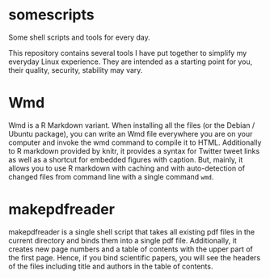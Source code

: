 # somescripts
Some shell scripts and tools for every day.

This repository contains several tools I have put together to simplify my
everyday Linux experience. They are intended as a starting point for you, 
their quality, security, stability may vary.

# Wmd
Wmd is a R Markdown variant. When installing all the files (or the Debian /
Ubuntu package), you can write an Wmd file everywhere you are on your computer
and invoke the wmd command to compile it to HTML. Additionally to
R markdown provided by knitr, it provides a syntax for Twitter tweet links as
well as a shortcut for embedded figures with caption. But, mainly, it allows
you to use R markdown with caching and with auto-detection of changed files from
command line with a single command `wmd`.

# makepdfreader
makepdfreader is a single shell script that takes all existing pdf files in the
current directory and binds them into a single pdf file. Additionally, it
creates new page numbers and a table of contents with the upper part of
the first page. Hence, if you bind scientific papers, you will see the headers
of the files including title and authors in the table of contents. 

